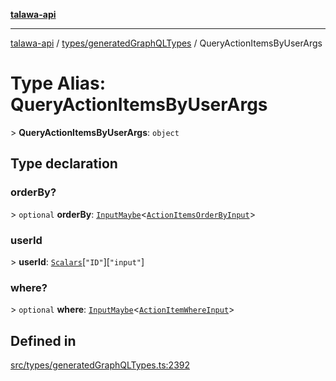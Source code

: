[**talawa-api**](../../../README.md)

***

[talawa-api](../../../modules.md) / [types/generatedGraphQLTypes](../README.md) / QueryActionItemsByUserArgs

# Type Alias: QueryActionItemsByUserArgs

\> **QueryActionItemsByUserArgs**: `object`

## Type declaration

### orderBy?

\> `optional` **orderBy**: [`InputMaybe`](InputMaybe.md)\<[`ActionItemsOrderByInput`](ActionItemsOrderByInput.md)\>

### userId

\> **userId**: [`Scalars`](Scalars.md)\[`"ID"`\]\[`"input"`\]

### where?

\> `optional` **where**: [`InputMaybe`](InputMaybe.md)\<[`ActionItemWhereInput`](ActionItemWhereInput.md)\>

## Defined in

[src/types/generatedGraphQLTypes.ts:2392](https://github.com/PalisadoesFoundation/talawa-api/blob/039b0f127fb8caa46d57186ab4b3bb27fe150903/src/types/generatedGraphQLTypes.ts#L2392)
